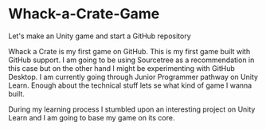 # Whack-a-Crate-Game
Let's make an Unity game and start a GitHub repository

Whack a Crate is my first game on GitHub. This is my first game built with GitHub support. I am going to be using Sourcetree as a recommendation in this case but on the other hand I might be experimenting with GitHub Desktop. I am currently going through Junior Programmer pathway on Unity Learn. Enough about the technical stuff lets se what kind of game I wanna built.

During my learning process I stumbled upon an interesting project on Unity Learn and I am going to base my game on its core.
